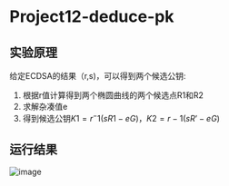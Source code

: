 # Project12-deduce-pk
## 实验原理
给定ECDSA的结果（r,s)，可以得到两个候选公钥:<br>
1. 根据r值计算得到两个椭圆曲线的两个候选点R1和R2
2. 求解杂凑值e
3. 得到候选公钥$K1 = r^-1 (sR1 - eG)$，$K2 = r-1 (sR’ - eG)$
## 运行结果
![image](https://user-images.githubusercontent.com/104118101/179404197-863c4cd0-5e8c-4cda-a82d-87e5e2c2466d.png)

